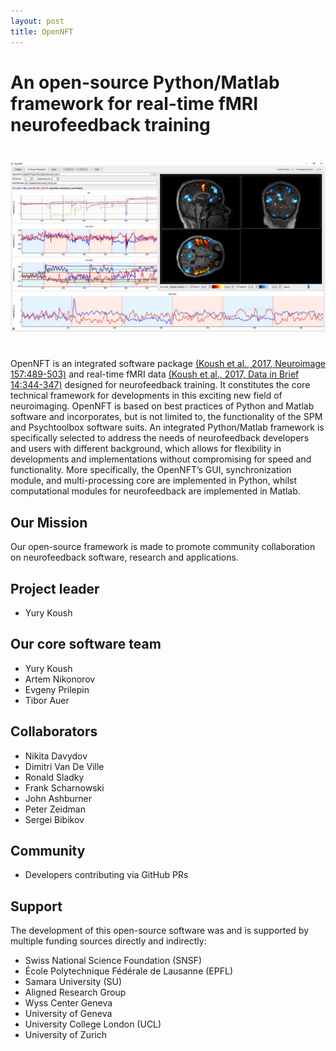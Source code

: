```yaml
---
layout: post
title: OpenNFT
---
```


# An open-source Python/Matlab framework for real-time fMRI neurofeedback training

<img src="public/img/koush2017_fig5_small.png" style="display:block; margin:3em auto;" />

OpenNFT is an integrated software package [(Koush et al., 2017, Neuroimage 157:489-503)](http://www.sciencedirect.com/science/article/pii/S1053811917305050) and real-time fMRI data [(Koush et al., 2017, Data in Brief 14:344-347)](http://www.sciencedirect.com/science/article/pii/S2352340917303517) designed for neurofeedback training. It constitutes the core technical framework for developments in this exciting new field of neuroimaging. OpenNFT is based on best practices of Python and Matlab software and incorporates, but is not limited to, the functionality of the SPM and Psychtoolbox software suits. An integrated Python/Matlab framework is specifically selected to address the needs of neurofeedback developers and users with different background, which allows for flexibility in developments and implementations without compromising for speed and functionality. More specifically, the OpenNFT’s GUI, synchronization module, and multi-processing core are implemented in Python, whilst computational modules for neurofeedback are implemented in Matlab.

## Our Mission
Our open-source framework is made to promote community collaboration on neurofeedback software, research and applications.

## Project leader
- Yury Koush

## Our core software team
- Yury Koush
- Artem Nikonorov
- Evgeny Prilepin
- Tibor Auer

## Collaborators
- Nikita Davydov
- Dimitri Van De Ville
- Ronald Sladky
- Frank Scharnowski
- John Ashburner
- Peter Zeidman
- Sergei Bibikov

## Community
- Developers contributing via GitHub PRs

## Support

The development of this open-source software was and is supported by multiple funding sources directly and indirectly:
- Swiss National Science Foundation (SNSF)
- École Polytechnique Fédérale de Lausanne (EPFL)
- Samara University (SU)
- Aligned Research Group
- Wyss Center Geneva
- University of Geneva
- University College London (UCL)
- University of Zurich
